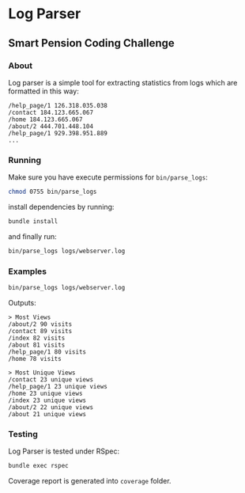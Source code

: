 # Log Parser

## Smart Pension Coding Challenge 

### About

Log parser is a simple tool for extracting statistics from logs which are formatted in this way:

    /help_page/1 126.318.035.038
    /contact 184.123.665.067
    /home 184.123.665.067
    /about/2 444.701.448.104
    /help_page/1 929.398.951.889
    ...
    
    
### Running

Make sure you have execute permissions for `bin/parse_logs`:

```Bash
chmod 0755 bin/parse_logs
```

install dependencies by running:

```Bash
bundle install
```

and finally run:

```Bash
bin/parse_logs logs/webserver.log
```

### Examples

```Bash
bin/parse_logs logs/webserver.log
```

Outputs:

    > Most Views
    /about/2 90 visits
    /contact 89 visits
    /index 82 visits
    /about 81 visits
    /help_page/1 80 visits
    /home 78 visits
    
    > Most Unique Views
    /contact 23 unique views
    /help_page/1 23 unique views
    /home 23 unique views
    /index 23 unique views
    /about/2 22 unique views
    /about 21 unique views


### Testing

Log Parser is tested under RSpec:

```Bash
bundle exec rspec
```

Coverage report is generated into `coverage` folder.

    
